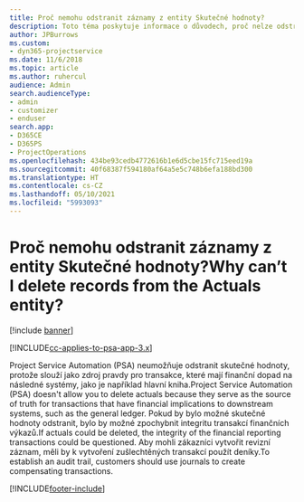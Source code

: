 ```yaml
---
title: Proč nemohu odstranit záznamy z entity Skutečné hodnoty?
description: Toto téma poskytuje informace o důvodech, proč nelze odstranit záznamy z entity Skutečné hodnoty.
author: JPBurrows
ms.custom:
- dyn365-projectservice
ms.date: 11/6/2018
ms.topic: article
ms.author: ruhercul
audience: Admin
search.audienceType:
- admin
- customizer
- enduser
search.app:
- D365CE
- D365PS
- ProjectOperations
ms.openlocfilehash: 434be93cedb4772616b1e6d5cbe15fc715eed19a
ms.sourcegitcommit: 40f68387f594180af64a5e5c748b6efa188bd300
ms.translationtype: HT
ms.contentlocale: cs-CZ
ms.lasthandoff: 05/10/2021
ms.locfileid: "5993093"
---
```

# <a name="why-cant-i-delete-records-from-the-actuals-entity"></a><span data-ttu-id="9f832-103">Proč nemohu odstranit záznamy z entity Skutečné hodnoty?</span><span class="sxs-lookup"><span data-stu-id="9f832-103">Why can’t I delete records from the Actuals entity?</span></span>

[!include [banner](../includes/psa-now-project-operations.md)]

[!INCLUDE[cc-applies-to-psa-app-3.x](../includes/cc-applies-to-psa-app-3x.md)]

<span data-ttu-id="9f832-104">Project Service Automation (PSA) neumožňuje odstranit skutečné hodnoty, protože slouží jako zdroj pravdy pro transakce, které mají finanční dopad na následné systémy, jako je například hlavní kniha.</span><span class="sxs-lookup"><span data-stu-id="9f832-104">Project Service Automation (PSA) doesn't allow you to delete actuals because they serve as the source of truth for transactions that have financial implications to downstream systems, such as the general ledger.</span></span> <span data-ttu-id="9f832-105">Pokud by bylo možné skutečné hodnoty odstranit, bylo by možné zpochybnit integritu transakcí finančních výkazů.</span><span class="sxs-lookup"><span data-stu-id="9f832-105">If actuals could be deleted, the integrity of the financial reporting transactions could be questioned.</span></span> <span data-ttu-id="9f832-106">Aby mohli zákazníci vytvořit revizní záznam, měli by k vytvoření zušlechtěných transakcí použít deníky.</span><span class="sxs-lookup"><span data-stu-id="9f832-106">To establish an audit trail, customers should use journals to create compensating transactions.</span></span>



[!INCLUDE[footer-include](../includes/footer-banner.md)]